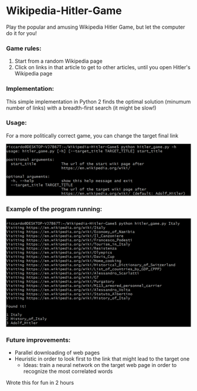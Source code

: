# Wikipedia-Hitler-Game

Play the popular and amusing Wikipedia Hitler Game, but let the computer do it for you!

### Game rules:
1. Start from a random Wikipedia page
2. Click on links in that article to get to other articles, until you open Hitler's Wikipedia page

### Implementation:
This simple implementation in Python 2 finds the optimal solution (minumum number of links) with a breadth-first search (it might be slow!)

### Usage:
For a more politically correct game, you can change the target final link

![Screenshot](doc/usage.png?raw=true)

### Example of the program running:
![Screenshot](doc/example.png?raw=true)

### Future improvements:
* Parallel downloading of web pages
* Heuristic in order to look first to the link that might lead to the target one
    - Ideas: train a neural network on the target web page in order to recognize the most correlated words


Wrote this for fun in 2 hours
